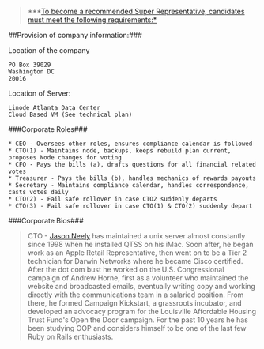 > ***[To become a recommended Super Representative, candidates must meet the following requirements:*](https://medium.com/@Tronfoundation/tron-community-guidelines-ca10c2fcd444)

##Provision of company information:###

Location of the company

    PO Box 39029
    Washington DC
    20016


Location of Server: 

    Linode Atlanta Data Center
    Cloud Based VM (See technical plan)


###Corporate Roles###


	* CEO - Oversees other roles, ensures compliance calendar is followed
	* CTO(1) - Maintains node, backups, keeps rebuild plan current, proposes Node changes for voting
	* CFO - Pays the bills (a), drafts questions for all financial related votes
	* Treasurer - Pays the bills (b), handles mechanics of rewards payouts
	* Secretary - Maintains compliance calendar, handles correspondence, casts votes daily
	* CTO(2) - Fail safe rollover in case CTO2 suddenly departs
	* CTO(3) - Fail safe rollover in case CTO(1) & CTO(2) suddenly depart


###Corporate Bios###

> CTO - [Jason Neely](./jason_neely.jpg) has maintained a unix server almost constantly since 1998 when he installed QTSS on his iMac. Soon after, he began work as an Apple Retail Representative, then went on to be a Tier 2 technician for Darwin Networks where he became Cisco certified. After the dot com bust he worked on the U.S. Congressional campaign of Andrew Horne, first as a volunteer who maintained the website and broadcasted emails, eventually writing copy and working directly with the communications team in a salaried position. From there, he formed Campaign Kickstart, a grassroots incubator, and developed an advocacy program for the Louisville Affordable Housing Trust Fund's Open the Door campaign. For the past 10 years he has been studying OOP and considers himself to be one of the last few Ruby on Rails enthusiasts.







